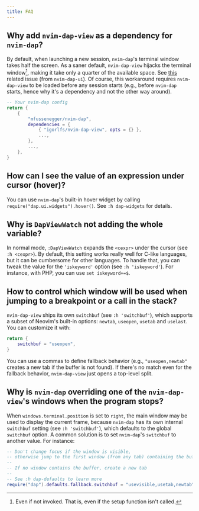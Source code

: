 ```yaml
---
title: FAQ
---
```


## Why add `nvim-dap-view` as a dependency for `nvim-dap`?

By default, when launching a new session, `nvim-dap`'s terminal window takes half the screen. As a saner default, `nvim-dap-view` hijacks the terminal window[^1], making it take only a quarter of the available space. See [this](https://github.com/rcarriga/nvim-dap-ui/issues/407) related issue (from `nvim-dap-ui`). Of course, this workaround requires `nvim-dap-view` to be loaded before any session starts (e.g., before `nvim-dap` starts, hence why it's a dependency and not the other way around).

```lua
-- Your nvim-dap config
return {
    {
        "mfussenegger/nvim-dap",
        dependencies = {
            { "igorlfs/nvim-dap-view", opts = {} },
            ...,
        },
        ...,
    },
}
```

## How can I see the value of an expression under cursor (hover)?

You can use `nvim-dap`'s built-in hover widget by calling `require("dap.ui.widgets").hover()`. See `:h dap-widgets` for details.

## Why is `DapViewWatch` not adding the whole variable?

In normal mode, `:DapViewWatch` expands the `<cexpr>` under the cursor (see `:h <cexpr>`). By default, this setting works really well for C-like languages, but it can be cumbersome for other languages. To handle that, you can tweak the value for the `'iskeyword'` option (see `:h 'iskeyword'`). For instance, with PHP, you can use `set iskeyword+=$`.

## How to control which window will be used when jumping to a breakpoint or a call in the stack?

`nvim-dap-view` ships its own `switchbuf` (see `:h 'switchbuf'`), which supports a subset of Neovim's built-in options: `newtab`, `useopen`, `usetab` and `uselast`. You can customize it with:

```lua
return {
    switchbuf = "useopen",
}
```

You can use a commas to define fallback behavior (e.g., `"useopen,newtab"` creates a new tab if the buffer is not found). If there's no match even for the fallback behavior, `nvim-dap-view` just opens a top-level split.

## Why is `nvim-dap` overriding one of the `nvim-dap-view`'s windows when the program stops?

When `windows.terminal.position` is set to `right`, the main window may be used to display the current frame, because `nvim-dap` has its own internal `switchbuf` setting (see `:h 'switchbuf'`), which defaults to the global `switchbuf` option. A common solution is to set `nvim-dap`'s `switchbuf` to another value. For instance:

```lua
-- Don't change focus if the window is visible,
-- otherwise jump to the first window (from any tab) containing the buffer
--
-- If no window contains the buffer, create a new tab
--
-- See :h dap-defaults to learn more
require("dap").defaults.fallback.switchbuf = "usevisible,usetab,newtab"
```

[^1]: Even if not invoked. That is, even if the setup function isn't called.

